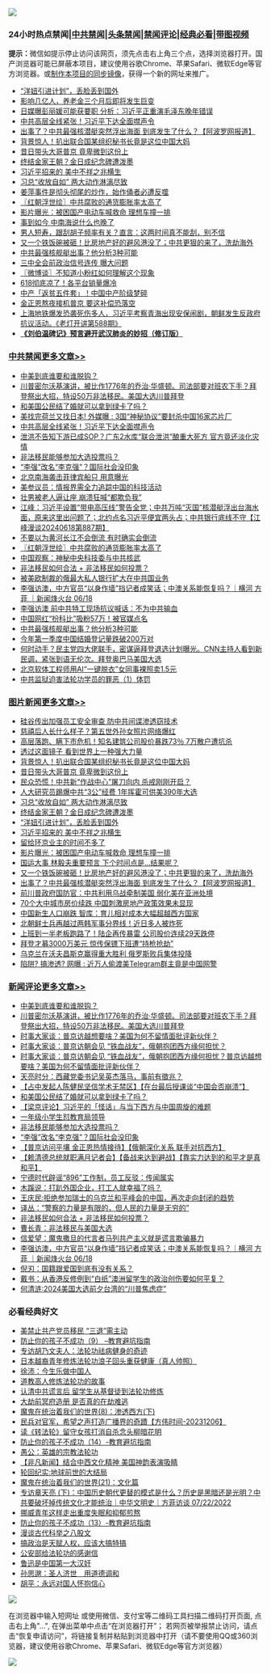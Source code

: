![](https://raw.githubusercontent.com/jsvpn/jsproxy/dev/64photo/fqnews-qr.jpg)

<div id="tt">
<h3>24小时热点禁闻|<a href="#%E4%B8%AD%E5%85%B1%E7%A6%81%E9%97%BB%E6%9B%B4%E5%A4%9A%E6%96%87%E7%AB%A0">中共禁闻</a>|<a href="#%E5%9B%BE%E7%89%87%E6%96%B0%E9%97%BB%E6%9B%B4%E5%A4%9A%E6%96%87%E7%AB%A0">头条禁闻</a>|<a href="#%E6%96%B0%E9%97%BB%E8%AF%84%E8%AE%BA%E6%9B%B4%E5%A4%9A%E6%96%87%E7%AB%A0">禁闻评论|<a href="#%E5%BF%85%E7%9C%8B%E7%BB%8F%E5%85%B8%E5%A5%BD%E6%96%87">经典必看</a>|<a href="https://2654106.xyz/3" target="_blank">带图视频</a></h3>
<div><b>提示：</b>微信如提示停止访问该网页，须先点击右上角三个点，选择浏览器打开。国产浏览器可能已屏蔽本项目，建议使用谷歌Chrome、苹果Safari、微软Edge等官方浏览器。或<a href="%E5%88%B6%E4%BD%9Cgit%E7%A6%81%E9%97%BB%E9%95%9C%E5%83%8F.md">制作本项目的同步镜像</a>，获得一个新的网址来推广。</div>
<ul>

<li><a href="/topimagenews/20240619/2051771.md">“洋妞引进计划”，丢脸丢到国外</a></li>
<li><a href="/cnnews/20240619/2051782.md">影响几亿人，养老金三个月后即将发生巨变</a></li>
<li><a href="/headline/20240619/2051705.md">日媒曝彭丽媛可能获要职 分析：习近平正重演毛泽东晚年错误</a></li>
<li><a href="/cbnews/20240619/2052007.md">中共高层全线紧张！习近平下达全面噤声令</a></li>
<li><a href="/topimagenews/20240619/2051726.md">出事了？中共最强核潜艇突然浮出海面 到底发生了什么？【阿波罗网报道】</a></li>
<li><a href="/topimagenews/20240619/2051855.md">背景惊人！扒出联合国某组织秘书长竟是这位中国大妈</a></li>
<li><a href="/topimagenews/20240619/2051854.md">昔日带头大哥普京 竟卑微到这份上</a></li>
<li><a href="/topimagenews/20240619/2051792.md">终结金家王朝？金日成纪念碑遭泼墨</a></li>
<li><a href="/topimagenews/20240619/2051770.md">习近平招来的 美中不祥之兆横生</a></li>
<li><a href="/topimagenews/20240619/2051820.md">习总“收放自如” 两大动作淋漓尽致</a></li>
<li><a href="/cnnews/20240619/2051915.md">姜萍事件是彻头彻尾的炒作，始作俑者必遭反噬</a></li>
<li><a href="/cbnews/20240619/2051867.md">〖红朝浮世绘〗中共腐败的通货膨胀率太高了</a></li>
<li><a href="/topimagenews/20240619/2051742.md">影片曝光：被困国产电动车喊救命 理想车撞一排</a></li>
<li><a href="/finance/20240619/2051928.md">事到如今 中南海说什么也晚了</a></li>
<li><a href="/health/20240619/2051969.md">男人短寿，跟刮胡子频率有关？直言：这两时间真不能刮，别不信</a></li>
<li><a href="/topimagenews/20240619/2051740.md">又一个铁饭碗被砸！比房地产好的避风港没了；中共更狠的来了，洗劫海外</a></li>
<li><a href="/cbnews/20240619/2051744.md">中共最强核舰艇出事？他分析3种可能</a></li>
<li><a href="/baitai/20240619/2052041.md">三中全会前政治信号连传 曝大问题</a></li>
<li><a href="/ssgc/20240619/2051785.md">〖微博谈〗不知道小粉红如何理解这个现象</a></li>
<li><a href="/cnnews/20240619/2051781.md">618彻底凉了！各平台销量爆冷</a></li>
<li><a href="/ccpdope/20240619/2051936.md">中产「返贫五件套」！中国中产阶级梦碎</a></li>
<li><a href="/worldnews/20240619/2051929.md">金正恩熬夜接机普京 要这补偿恐落空</a></li>
<li><a href="/sohnews/20240619/2051948.md">上海地铁爆发恐袭死伤多人，习近平考察青海出现安保闹剧，朝鲜发生反政府抗议活动。《老灯开讲第588期》</a></li>
<li><b><a href="/comments/20200207/1272816.md" target="_blank">《刘伯温碑记》预言避开武汉肺炎的妙招（修订版）</a></b></li>
</ul>
</div>

<div class="catlist">
<h3><a href="/cbnews/" target="_blank">中共禁闻</a><span><a href="/cbnews/" target="_blank" rel="nofollow">更多文章>></a></span></h3>
<ul>
<li><a href="/comments/20240620/2052138.md" target="_blank">中美到底谁要和谁脱钩？</a></li>
<li><a href="/comments/20240620/2052124.md" target="_blank">川普密尔沃基演讲，被比作1776年的乔治·华盛顿。司法部要对班农下手？拜登祭出大招，特设50万非法移民。美国大选川普拜登</a></li>
<li><a href="/comments/20240619/2052048.md" target="_blank">和美国公民结了婚就可以拿到绿卡了吗？</a></li>
<li><a href="/cbnews/20240619/2052008.md" target="_blank">美找完荷兰又找日本! 外媒曝 : 3国“神秘协议”要封杀中国16家芯片厂</a></li>
<li><a href="/cbnews/20240619/2052007.md" target="_blank">中共高层全线紧张！习近平下达全面噤声令</a></li>
<li><a href="/cbnews/20240619/2052006.md" target="_blank">泄洪不告知下游已成SOP？广东2水库“联合泄洪”酿重大死方 官方竟还淡化灾情</a></li>
<li><a href="/comments/20240619/2051992.md" target="_blank">非法移民能够参加大选投票吗？</a></li>
<li><a href="/comments/20240619/2051991.md" target="_blank">“李强”改名“李克强”？国际社会没印象</a></li>
<li><a href="/cbnews/20240619/2051925.md" target="_blank">北京南海袭击菲律宾船只 用意曝光</a></li>
<li><a href="/cbnews/20240619/2051907.md" target="_blank">美参议员：情报界需全力追踪中国的科技活动</a></li>
<li><a href="/cbnews/20240619/2051906.md" target="_blank">壮男被老人逼让座 崩溃狂喊“都欺负我”</a></li>
<li><a href="/cbnews/20240619/2051902.md" target="_blank">江峰：习近平设置“带电高压线”警告全党；中共万吨“灭国”核潜艇浮出台海水面，原来这里出问题了；北约点名习近平便宜两头占；中共银行底线不守【江峰漫谈20240618第887期】</a></li>
<li><a href="/cbnews/20240619/2051886.md" target="_blank">不要以为黄河长江不会倒流 有时确实会倒流</a></li>
<li><a href="/cbnews/20240619/2051867.md" target="_blank">〖红朝浮世绘〗中共腐败的通货膨胀率太高了</a></li>
<li><a href="/cbnews/20240619/2051838.md" target="_blank">中国观察：神秘中央科技委与中共核武</a></li>
<li><a href="/comments/20240619/2051809.md" target="_blank">非法移民如何合法 + 非法移民如何投票？</a></li>
<li><a href="/cbnews/20240619/2051804.md" target="_blank">被美欧制裁的俄最大私人银行扩大在中共国业务</a></li>
<li><a href="/comments/20240619/2051799.md" target="_blank">李强访澳，中方官员“以身作墙”挡记者成笑话；中澳关系能恢复吗？｜横河 方菲 ｜新闻烽火台 06/18</a></li>
<li><a href="/cbnews/20240619/2051793.md" target="_blank">李强访澳 前中共特工现场抗议喊话：不为中共输血</a></li>
<li><a href="/cbnews/20240619/2051773.md" target="_blank">中国网红“扮科比”吸粉57万！被官媒点名</a></li>
<li><a href="/cbnews/20240619/2051744.md" target="_blank">中共最强核舰艇出事？他分析3种可能</a></li>
<li><a href="/cbnews/20240619/2051743.md" target="_blank">今年第一季度中国结婚登记量跌破200万对</a></li>
<li><a href="/comments/20240619/2051689.md" target="_blank">何时动手？民主党四大佬联手，密谋逼拜登退选计划曝光。CNN主持人看到新民调，紧张到语无伦次。拜登奥巴马美国大选</a></li>
<li><a href="/cbnews/20240619/2051676.md" target="_blank">北京软体工程师用AI“一键脱衣”女同事裸照卖1.5元</a></li>
<li><a href="/cbnews/20240618/2051617.md" target="_blank">中共监狱迫害法轮功学员的罪恶（1）体罚</a></li>

</ul>
</div>
<div class="catlist">
<h3><a href="/topimagenews/" target="_blank">图片新闻</a><span><a href="/topimagenews/" target="_blank" rel="nofollow">更多文章>></a></span></h3>
<ul>
<li><a href="/topimagenews/20240619/2052106.md" target="_blank">硅谷传出加强员工安全审查 防中共间谍渗透窃技术</a></li>
<li><a href="/topimagenews/20240619/2052087.md" target="_blank">慈禧后人长什么样子？第五世外孙女照片网络爆红</a></li>
<li><a href="/topimagenews/20240619/2052086.md" target="_blank">高层落跑、瞒下市危机！知名建筑公司股价暴跌73％ 7万散户遭坑杀</a></li>
<li><a href="/topimagenews/20240619/2051872.md" target="_blank">透过这面镜子 看到世界上一种强大力量</a></li>
<li><a href="/topimagenews/20240619/2051855.md" target="_blank">背景惊人！扒出联合国某组织秘书长竟是这位中国大妈</a></li>
<li><a href="/topimagenews/20240619/2051854.md" target="_blank">昔日带头大哥普京 竟卑微到这份上</a></li>
<li><a href="/topimagenews/20240619/2051837.md" target="_blank">民众恐慌！中共新“作战中心”屠刀向内 杀戒刚刚开启？</a></li>
<li><a href="/topimagenews/20240619/2051821.md" target="_blank">人大研究员踢爆中共“3公”经费 1年挥霍可供美390年大选</a></li>
<li><a href="/topimagenews/20240619/2051820.md" target="_blank">习总“收放自如” 两大动作淋漓尽致</a></li>
<li><a href="/topimagenews/20240619/2051792.md" target="_blank">终结金家王朝？金日成纪念碑遭泼墨</a></li>
<li><a href="/topimagenews/20240619/2051771.md" target="_blank">“洋妞引进计划”，丢脸丢到国外</a></li>
<li><a href="/topimagenews/20240619/2051770.md" target="_blank">习近平招来的 美中不祥之兆横生</a></li>
<li><a href="/topimagenews/20240619/2051769.md" target="_blank">留给环京业主的时间不多了</a></li>
<li><a href="/topimagenews/20240619/2051742.md" target="_blank">影片曝光：被困国产电动车喊救命 理想车撞一排</a></li>
<li><a href="/topimagenews/20240619/2051741.md" target="_blank">国运大事 林毅夫重要预言 下个时间点是…结果呢？</a></li>
<li><a href="/topimagenews/20240619/2051740.md" target="_blank">又一个铁饭碗被砸！比房地产好的避风港没了；中共更狠的来了，洗劫海外</a></li>
<li><a href="/topimagenews/20240619/2051726.md" target="_blank">出事了？中共最强核潜艇突然浮出海面 到底发生了什么？【阿波罗网报道】</a></li>
<li><a href="/topimagenews/20240619/2051659.md" target="_blank">前川普政府国防官：中共利用乌战牵制美国 弱化美在亚洲处境</a></li>
<li><a href="/topimagenews/20240618/2051635.md" target="_blank">70个大中城市房价续跌 中国刺激房地产政策效果未显现</a></li>
<li><a href="/topimagenews/20240618/2051634.md" target="_blank">中国新生人口崩跌 智库：育儿相对成本大幅超越西方国家</a></li>
<li><a href="/topimagenews/20240618/2051633.md" target="_blank">北朝鲜士兵再越过两韩军事分界线！近日多人被炸死</a></li>
<li><a href="/topimagenews/20240618/2051632.md" target="_blank">上班到一半老板跑路了！陆企再传暴雷 公司股价连续29天跌停</a></li>
<li><a href="/topimagenews/20240618/2051597.md" target="_blank">拜登才募3000万美元 惊传保镖下班遭“持枪抢劫”</a></li>
<li><a href="/topimagenews/20240618/2051596.md" target="_blank">乌克兰在沃夫昌斯克赢得重大胜利 俄罗斯败兵集体投降</a></li>
<li><a href="/topimagenews/20240618/2051567.md" target="_blank">陷阱? 搞渗透? 网曝 : 近万人偷渡美Telegram群主竟是中国网警</a></li>

</ul>
</div>
<div class="catlist">
<h3><a href="/comments/" target="_blank">新闻评论</a><span><a href="/comments/" target="_blank" rel="nofollow">更多文章>></a></span></h3>
<ul>
<li><a href="/comments/20240620/2052138.md" target="_blank">中美到底谁要和谁脱钩？</a></li>
<li><a href="/comments/20240620/2052124.md" target="_blank">川普密尔沃基演讲，被比作1776年的乔治·华盛顿。司法部要对班农下手？拜登祭出大招，特设50万非法移民。美国大选川普拜登</a></li>
<li><a href="/comments/20240620/2052118.md" target="_blank">时事大家谈：普京访越想要啥？美国为何不留情面批评新伙伴？</a></li>
<li><a href="/comments/20240620/2052117.md" target="_blank">时事大家谈：普京访朝会见 “铁血战友”，俄朝抱团西方缘何担忧？</a></li>
<li><a href="/comments/20240619/2052097.md" target="_blank">时事大家谈：普京访朝会见 “铁血战友”，俄朝抱团西方缘何担忧？普京访越想要啥？美国为何不留情面批评新伙伴？</a></li>
<li><a href="/comments/20240619/2052085.md" target="_blank">天亮时分：西藏党委书记吴英杰落马，事前有徵兆？</a></li>
<li><a href="/comments/20240619/2052055.md" target="_blank">【占中发起人陈健民坚信学术无禁区】【在台最后授课谈“中国会否崩溃”】</a></li>
<li><a href="/comments/20240619/2052048.md" target="_blank">和美国公民结了婚就可以拿到绿卡了吗？</a></li>
<li><a href="/comments/20240619/2052047.md" target="_blank">【梁京评论】习近平的「怪话」与当下西方与中国周旋的难题</a></li>
<li><a href="/comments/20240619/2052003.md" target="_blank">一年级小学生怼教育局领导</a></li>
<li><a href="/comments/20240619/2051992.md" target="_blank">非法移民能够参加大选投票吗？</a></li>
<li><a href="/comments/20240619/2051991.md" target="_blank">“李强”改名“李克强”？国际社会没印象</a></li>
<li><a href="/comments/20240619/2051982.md" target="_blank">【普京访问平壤 金正恩热情接待】【俄朝深化关系 联手对抗西方】</a></li>
<li><a href="/comments/20240619/2051954.md" target="_blank">【赖清德总统就职满月记者会】【备战来达到避战】【靠实力达到的和平才是真和平】</a></li>
<li><a href="/comments/20240619/2051841.md" target="_blank">宁德时代辟谣“896”工作制，员工反驳：传闻属实</a></li>
<li><a href="/comments/20240619/2051840.md" target="_blank">木蹊说：打趴外国企业，打工人就幸福了吗？</a></li>
<li><a href="/comments/20240619/2051823.md" target="_blank">王庆民:拒绝参加瑞士的乌克兰和平峰会的中国，再次走向封闭的趋势</a></li>
<li><a href="/comments/20240619/2051822.md" target="_blank">译丛：”警察的力量是有限的，但人民的力量是无穷的”</a></li>
<li><a href="/comments/20240619/2051809.md" target="_blank">非法移民如何合法 + 非法移民如何投票？</a></li>
<li><a href="/comments/20240619/2051806.md" target="_blank">曹长青：非法移民与美国大选</a></li>
<li><a href="/comments/20240619/2051805.md" target="_blank">信爱望：魔鬼撒旦的代言者马列共产主义就是谎言欺骗暴力</a></li>
<li><a href="/comments/20240619/2051799.md" target="_blank">李强访澳，中方官员“以身作墙”挡记者成笑话；中澳关系能恢复吗？｜横河 方菲 ｜新闻烽火台 06/18</a></li>
<li><a href="/comments/20240619/2051797.md" target="_blank">倪刃：国籍跟爱国到底有没有关系？</a></li>
<li><a href="/comments/20240619/2051796.md" target="_blank">戴书：从香港反修例到“白纸”澳洲留学生的政治创伤要如何平复？</a></li>
<li><a href="/comments/20240619/2051795.md" target="_blank">何清涟:2024美国大选前夕台湾的“川普焦虑症”</a></li>

</ul>
</div>

<div class="catlist">
<h3>必看经典好文</h3>
<ul>
<li><a href="/cbnews/20201004/1408019.md" target="_blank">美禁止共产党员移民 “三退”需主动</a></li>
<li><a href="/comments/20230924/1938058.md" target="_blank">防止你的孩子不成功（9） &#8211;教育避坑指南</a></li>
<li><a href="/comments/20221226/1827998.md" target="_blank">专访胡乃文夫人：法轮功祛病健身的奇迹</a></li>
<li><a href="/comments/20211023/1642745.md" target="_blank">日本越裔青年修炼法轮功浪子回头重获健康（真人帅照）</a></li>
<li><a href="/renquan/minyun/20200819/1391988.md" target="_blank">徐沛：今生乐做中国人</a></li>
<li><a href="/comments/20200805/1375080.md" target="_blank">道教高人修炼法轮功的故事</a></li>
<li><a href="/cbnews/20210723/1592176.md" target="_blank">认清中共谎言后 留学生从基督徒到法轮功修炼</a></li>
<li><a href="/lifebaike/20230309/1857707.md" target="_blank">大劫前冥府造册 是否真的在劫难逃</a></li>
<li><a href="/topimagenews/20180527/948714.md" target="_blank">魔鬼在统治着我们的世界(8)：渗透西方(下)</a></li>
<li><a href="/comments/20231207/1970628.md" target="_blank">民兵对官军，希望之声打造广播界的奇蹟【方伟时间-20231206】</a></li>
<li><a href="/comments/20190512/1127015.md" target="_blank">读《转法轮》留守女孩打消自杀念头柳暗花明</a></li>
<li><a href="/comments/20231003/1941694.md" target="_blank">防止你的孩子不成功（14）-教育避坑指南</a></li>
<li><a href="/comments/20200313/1292991.md" target="_blank">愚公：英雄的宗教法轮功</a></li>
<li><a href="/comments/20231201/1968320.md" target="_blank">【非凡新闻】结合中西文化精神 美国神韵表演吸睛</a></li>
<li><a href="/comments/20200920/582873.md" target="_blank">轮回纪实:地球前世的大结局</a></li>
<li><a href="/comments/20180802/980476.md" target="_blank">魔鬼在统治着我们的世界(21)：文化篇</a></li>
<li><a href="/bannedvideo/20220723/1761909.md" target="_blank">专访章天亮 (下)：中国历史朝代更替的模式是什么？历史是黑暗还是光明？中共要破坏掉传统文化才能统治｜中华文明史｜方菲访谈 07/22/2022</a></li>
<li><a href="/aomi/life/20240330/2018911.md" target="_blank">挪威青年这样走出重度失眠和抑郁煎熬</a></li>
<li><a href="/comments/20230930/1940691.md" target="_blank">防止你的孩子不成功（13）-教育避坑指南</a></li>
<li><a href="/cbnews/20240603/2045072.md" target="_blank">漫谈古代科举之八股文</a></li>
<li><a href="/comments/20200814/1379994.md" target="_blank">搞政治是天赋人权，应该大搞特搞</a></li>
<li><a href="/aomi/history/20210111/1465363.md" target="_blank">公安部给法轮功的感谢信</a></li>
<li><a href="/cnnews/20210213/1486568.md" target="_blank">鲁迅是中国第一大汉奸</a></li>
<li><a href="/comments/20210216/1488350.md" target="_blank">孙思邈：圣人济世　用道德调和</a></li>
<li><a href="/comments/20180624/961987.md" target="_blank">胡平：永远对国人怀抱信心</a></li>

</ul>
</div>

![](https://raw.githubusercontent.com/jsvpn/jsproxy/dev/64photo/fqnews-qr.jpg)

在浏览器中输入短网址 或使用微信、支付宝等二维码工具扫描二维码打开页面, 点击右上角"...", 在弹出菜单中点击“在浏览器打开”； 若网页被举报禁止访问，请点击“恢复申请访问”，将链接复制并粘贴到浏览器中打开（请不要使用QQ或360浏览器，建议使用谷歌Chrome、苹果Safari、微软Edge等官方浏览器）

![](https://raw.githubusercontent.com/jsvpn/jsproxy/dev/64photo/wx.jpg)